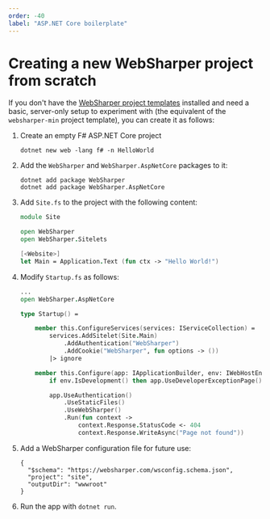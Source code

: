 ```yaml
---
order: -40
label: "ASP.NET Core boilerplate"
---
```

# Creating a new WebSharper project from scratch

If you don't have the [WebSharper project templates](/basics/templates.md) installed and need a basic, server-only setup to experiment with (the equivalent of the `websharper-min` project template), you can create it as follows:

1. Create an empty F\# ASP.NET Core project

    ```text
    dotnet new web -lang f# -n HelloWorld
    ```

2. Add the `WebSharper` and `WebSharper.AspNetCore` packages to it:

    ```text
    dotnet add package WebSharper
    dotnet add package WebSharper.AspNetCore
    ```

3. Add `Site.fs` to the project with the following content:

    ```fsharp
    module Site

    open WebSharper
    open WebSharper.Sitelets

    [<Website>]
    let Main = Application.Text (fun ctx -> "Hello World!")
    ```

4. Modify `Startup.fs` as follows:

    ```fsharp
    ...
    open WebSharper.AspNetCore

    type Startup() =

        member this.ConfigureServices(services: IServiceCollection) =
            services.AddSitelet(Site.Main)
                .AddAuthentication("WebSharper")
                .AddCookie("WebSharper", fun options -> ())
            |> ignore

        member this.Configure(app: IApplicationBuilder, env: IWebHostEnvironment) =
            if env.IsDevelopment() then app.UseDeveloperExceptionPage() |> ignore

            app.UseAuthentication()
                .UseStaticFiles()
                .UseWebSharper()
                .Run(fun context ->
                    context.Response.StatusCode <- 404
                    context.Response.WriteAsync("Page not found"))
    ```

5. Add a WebSharper configuration file for future use:

    ```text
    {
      "$schema": "https://websharper.com/wsconfig.schema.json",
      "project": "site",
      "outputDir": "wwwroot"
    }
    ```

6. Run the app with `dotnet run`.
